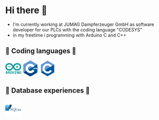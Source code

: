 # Hi there 👋
* I'm currently working at JUMAG Dampferzeuger GmbH as software developer for our PLCs with the coding language "CODESYS"
* in my freetime i programming with Arduino C and C++

## 🔧 Coding languages 🔧
<div>
  <img src="https://github.com/devicons/devicon/blob/master/icons/arduino/arduino-original-wordmark.svg" title="Arduino C" alt="Arduino C" width="50" height="50"/>
  <img src="https://github.com/devicons/devicon/blob/master/icons/cplusplus/cplusplus-original.svg" title="Cpp" alt="Cpp" width="50" height="50"/>
  <img src="https://github.com/devicons/devicon/blob/master/icons/c/c-original.svg" title="C" alt="Cpp" width="50" height="50"/>
</div>

## 💾 Database experiences 💾
<div>
  <img src="https://github.com/devicons/devicon/blob/master/icons/sqlite/sqlite-original-wordmark.svg" title="SQLite" alt="SQLite" width="50" height="50"/>
</div>
<!--
**AlexanderTonn/AlexanderTonn** is a ✨ _special_ ✨ repository because its `README.md` (this file) appears on your GitHub profile.

Here are some ideas to get you started:

- 🔭 I’m currently working on ...
- 🌱 I’m currently learning ...
- 👯 I’m looking to collaborate on ...
- 🤔 I’m looking for help with ...
- 💬 Ask me about ...
- 📫 How to reach me: ...
- 😄 Pronouns: ...
- ⚡ Fun fact: ...
-->
